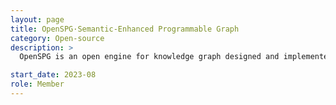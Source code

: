 ```yaml
---
layout: page
title: OpenSPG·Semantic-Enhanced Programmable Graph
category: Open-source
description: >
  OpenSPG is an open engine for knowledge graph designed and implemented on the basis of SPG framework, which provides explicit semantic representations, logical rule definitions, operator frameworks (construction, inference) and other capabilities for the domain knowledge graphs, and supports pluggable adaptation of basic engines and algorithmic services by various vendors to build customized solutions.

start_date: 2023-08
role: Member
---
```


